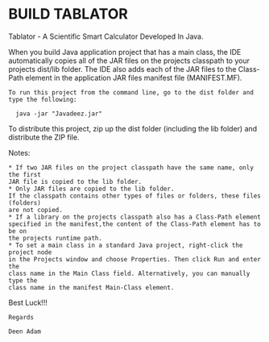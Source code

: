 BUILD TABLATOR
========================

Tablator - A Scientific Smart Calculator Developed In Java.

When you build Java application project that has a main class, the IDE
automatically copies all of the JAR files on the projects classpath to your projects dist/lib folder. The IDE
also adds each of the JAR files to the Class-Path element in the application
JAR files manifest file (MANIFEST.MF).

    To run this project from the command line, go to the dist folder and
    type the following:

      java -jar "Javadeez.jar" 

To distribute this project, zip up the dist folder (including the lib folder)
and distribute the ZIP file.

Notes:

    * If two JAR files on the project classpath have the same name, only the first
    JAR file is copied to the lib folder.
    * Only JAR files are copied to the lib folder.
    If the classpath contains other types of files or folders, these files (folders)
    are not copied.
    * If a library on the projects classpath also has a Class-Path element
    specified in the manifest,the content of the Class-Path element has to be on
    the projects runtime path.
    * To set a main class in a standard Java project, right-click the project node
    in the Projects window and choose Properties. Then click Run and enter the
    class name in the Main Class field. Alternatively, you can manually type the
    class name in the manifest Main-Class element.
    

Best Luck!!!

    Regards
    
    Deen Adam
